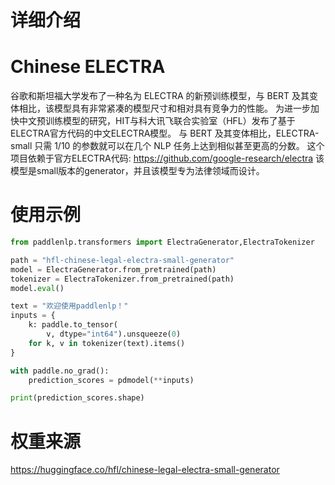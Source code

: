 # 详细介绍
# Chinese ELECTRA
谷歌和斯坦福大学发布了一种名为 ELECTRA 的新预训练模型，与 BERT 及其变体相比，该模型具有非常紧凑的模型尺寸和相对具有竞争力的性能。 为进一步加快中文预训练模型的研究，HIT与科大讯飞联合实验室（HFL）发布了基于ELECTRA官方代码的中文ELECTRA模型。 与 BERT 及其变体相比，ELECTRA-small 只需 1/10 的参数就可以在几个 NLP 任务上达到相似甚至更高的分数。
这个项目依赖于官方ELECTRA代码: https://github.com/google-research/electra
该模型是small版本的generator，并且该模型专为法律领域而设计。

# 使用示例

```python
from paddlenlp.transformers import ElectraGenerator,ElectraTokenizer

path = "hfl-chinese-legal-electra-small-generator"
model = ElectraGenerator.from_pretrained(path)
tokenizer = ElectraTokenizer.from_pretrained(path)
model.eval()

text = "欢迎使用paddlenlp！"
inputs = {
    k: paddle.to_tensor(
        v, dtype="int64").unsqueeze(0)
    for k, v in tokenizer(text).items()
}

with paddle.no_grad():
    prediction_scores = pdmodel(**inputs)

print(prediction_scores.shape)

```

# 权重来源

https://huggingface.co/hfl/chinese-legal-electra-small-generator
